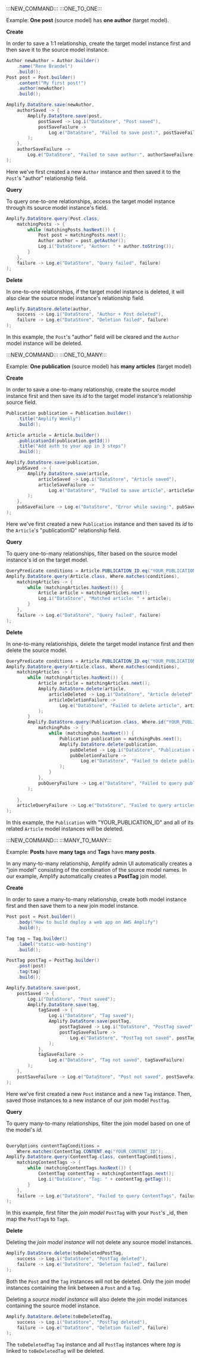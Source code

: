 :::NEW_COMMAND:::
:::ONE_TO_ONE:::

Example: **One post** (source model) has **one author** (target model).

**Create**

In order to save a 1:1 relationship, create the target model instance first and then save it to the source model instance.

```java
Author newAuthor = Author.builder()
    .name("Rene Brandel")
    .build();
Post post = Post.builder()
    .content("My first post!")
    .author(newAuthor)
    .build();

Amplify.DataStore.save(newAuthor,
    authorSaved -> {
        Amplify.DataStore.save(post,
            postSaved -> Log.i("DataStore", "Post saved"),
            postSaveFailure ->
                Log.e("DataStore", "Failed to save post:", postSaveFailure)
        );
    },
    authorSaveFailure ->
        Log.e("DataStore", "Failed to save author:", authorSaveFailure)
);
```
Here we've first created a new `Author` instance and then saved it to the `Post`'s "author" relationship field.

**Query**

To query one-to-one relationships, access the target model instance through its source model instance's field.

```java
Amplify.DataStore.query(Post.class,
    matchingPosts -> {
        while (matchingPosts.hasNext()) {
            Post post = matchingPosts.next();
            Author author = post.getAuthor();
            Log.i("DataStore", "Author: " + author.toString());
        }
    },
    failure -> Log.e("DataStore", "Query failed", failure)
);
```

**Delete**

In one-to-one relationships, if the target model instance is deleted, it will also clear the source model instance's relationship field.

```java
Amplify.DataStore.delete(author,
    success -> Log.i("DataStore", "Author + Post deleted"),
    failure -> Log.e("DataStore", "Deletion failed", failure)
);
```

In this example, the `Post`'s "author" field will be cleared and the `Author` model instance will be deleted.

:::NEW_COMMAND:::
:::ONE_TO_MANY:::

Example: **One publication** (source model) has **many articles** (target model)

**Create**

In order to save a one-to-many relationship, create the source model instance first and then save its _id_ to the target model instance's relationship source field.

```java
Publication publication = Publication.builder()
    .title("Amplify Weekly")
    .build();

Article article = Article.builder()
    .publicationId(publication.getId())
    .title("Add auth to your app in 3 steps")
    .build();

Amplify.DataStore.save(publication,
    pubSaved -> {
        Amplify.DataStore.save(article,
            articleSaved -> Log.i("DataStore", "Article saved"),
            articleSaveFailure ->
                Log.e("DataStore", "Failed to save article", articleSaveFailure)
        );
    },
    pubSaveFailure -> Log.e("DataStore", "Error while saving:", pubSaveFailure)
);
```
Here we've first created a new `Publication` instance and then saved its _id_ to the `Article`'s "publicationID" relationship field.

**Query**

To query one-to-many relationships, filter based on the source model instance's id on the target model.

```java
QueryPredicate conditions = Article.PUBLICATION_ID.eq("YOUR_PUBLICATION_ID")
Amplify.DataStore.query(Article.class, Where.matches(conditions),
    matchingArticles -> {
        while (matchingArticles.hasNext()) {
            Article article = matchingArticles.next();
            Log.i("DataStore", "Matched article: " + article);
        }
    },
    failure -> Log.e("DataStore", "Query failed", failure)
);
```

**Delete**

In one-to-many relationships, delete the target model instance first and then delete the source model.

```java
QueryPredicate conditions = Article.PUBLICATION_ID.eq("YOUR_PUBLICATION_ID");
Amplify.DataStore.query(Article.class, Where.matches(conditions),
    matchingArticles -> {
        while (matchingArticles.hasNext()) {
            Article article = matchingArticles.next();
            Amplify.DataStore.delete(article,
                articleDeleted -> Log.i("DataStore", "Article deleted"),
                articleDeletionFailure ->
                    Log.e("DataStore", "Failed to delete article", articleDeletionFailure)
            );
        }
        Amplify.DataStore.query(Publication.class, Where.id("YOUR_PUBLICATION_ID"),
            matchingPubs -> {
                while (matchingPubs.hasNext()) {
                    Publication publication = matchingPubs.next();
                    Amplify.DataStore.delete(publication,
                        pubDeleted -> Log.i("DataStore", "Publication deleted"),
                        pubDeletionFailure ->
                            Log.e("DataStore", "Failed to delete publication", pubDeletionFailure)
                    );
                }
            },
            pubQueryFailure -> Log.e("DataStore", "Failed to query publications", pubQueryFailure)
        );
    
    },
    articleQueryFailure -> Log.e("DataStore", "Failed to query articles", articleQueryFailure)
);
```

In this example, the `Publication` with "YOUR_PUBLICATION_ID" and all of its related `Article` model instances will be deleted.

:::NEW_COMMAND:::
:::MANY_TO_MANY:::

Example: **Posts** have **many tags** and **Tags** have **many posts**. 

In any many-to-many relationship, Amplify admin UI automatically creates a "join model" consisting of the combination of the source model names. In our example, Amplify automatically creates a **PostTag** join model.

**Create**

In order to save a many-to-many relationship, create both model instance first and then save them to a new join model instance.

```java
Post post = Post.builder()
    .body("How to build deploy a web app on AWS Amplify")
    .build();

Tag tag = Tag.builder()
    .label("static-web-hosting")
    .build();

PostTag postTag = PostTag.builder()
    .post(post)
    .tag(tag)
    .build();

Amplify.DataStore.save(post,
    postSaved -> {
        Log.i("DataStore", "Post saved");
        Amplify.DataStore.save(tag,
            tagSaved -> {
                Log.i("DataStore", "Tag saved");
                Amplify.DataStore.save(postTag,
                    postTagSaved -> Log.i("DataStore", "PostTag saved"),
                    postTagSaveFailure ->
                        Log.e("DataStore", "PostTag not saved", postTagSaveFailure)
                );
            },
            tagSaveFailure ->
                Log.e("DataStore", "Tag not saved", tagSaveFailure)
        );
    },
    postSaveFailure -> Log.e("DataStore", "Post not saved", postSaveFailure)
);
```

Here we've first created a new `Post` instance and a new `Tag` instance. Then, saved those instances to a new instance of our join model `PostTag`.

**Query**

To query many-to-many relationships, filter the join model based on one of the model's _id_.

```java

QueryOptions contentTagConditions =
    Where.matches(ContentTag.CONTENT.eq("YOUR_CONTENT_ID");
Amplify.DataStore.query(ContentTag.class, contentTagConditions),
    matchingContentTags -> {
        while (matchingContentTags.hasNext()) {
            ContentTag contentTag = matchingContentTags.next();
            Log.i("DataStore", "Tag: " + contentTag.getTag());
        }
    },
    failure -> Log.e("DataStore", "Failed to query ContentTags", failure)
);
```

In this example, first filter the _join model_ `PostTag` with your `Post`'s _id, then map the `PostTag`s to `Tag`s.

**Delete**

Deleting the _join model instance_ will not delete any source model instances.

```java
Amplify.DataStore.delete(toBeDeletedPostTag,
    success -> Log.i("DataStore", "PostTag deleted"),
    failure -> Log.e("DataStore", "Deletion failed", failure)
);
```
Both the `Post` and the `Tag` instances will not be deleted. Only the join model instances containing the link between a `Post` and a `Tag`.  

Deleting a _source model instance_ will also delete the join model instances containing the source model instance.
```java
Amplify.DataStore.delete(toBeDeletedTag,
    success -> Log.i("DataStore", "PostTag deleted"),
    failure -> Log.e("DataStore", "Deletion failed", failure)
);

```
The `toBeDeletedTag` `Tag` instance and all `PostTag` instances where _tag_ is linked to `toBeDeletedTag` will be deleted.
